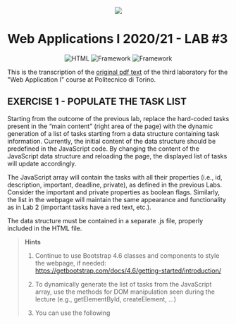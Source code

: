 <p align="center">
<a href="https://imgbb.com/"><img src="https://i.ibb.co/Ny6wg11/polito-logo-new.png"></a>
</p>  

# Web Applications I 2020/21 - LAB #3

<p align="center">
 <img alt="HTML" src="https://img.shields.io/badge/languages-Javascript, HTML, CSS-orange"/>
 <img alt="Framework" src="https://img.shields.io/badge/Bootstrap-v4.6-blue"/>
<img alt="Framework" src="https://img.shields.io/badge/dayjs-v1.8.21-blue"/>
</p>

This is the transcription of the [original pdf text](https://github.com/polito-WA1-AW1-2021/course-materials/blob/main/labs/L03-javascript-browser.pdf)
of the third laboratory for the "Web Application I" course at Politecnico di Torino.

## EXERCISE 1 - POPULATE THE TASK LIST
Starting from the outcome of the previous lab, replace the hard-coded tasks present in the “main content”
(right area of the page) with the dynamic generation of a list of tasks starting from a data structure
containing task information. Currently, the initial content of the data structure should be predefined in the
JavaScript code. By changing the content of the JavaScript data structure and reloading the page, the
displayed list of tasks will update accordingly.

The JavaScript array will contain the tasks with all their properties (i.e., id, description, important, deadline,
private), as defined in the previous Labs. Consider the important and private properties as boolean flags.
Similarly, the list in the webpage will maintain the same appearance and functionality as in Lab 2
(important tasks have a red text, etc.).

The data structure must be contained in a separate .js file, properly included in the HTML file.


> **Hints**
> 1. Continue to use Bootstrap 4.6 classes and components to style the webpage, if needed: https://getbootstrap.com/docs/4.6/getting-started/introduction/
> 2. To dynamically generate the list of tasks from the JavaScript array, use the methods for DOM manipulation seen during the lecture (e.g., getElementById, createElement, ...)
> 3. You can use the following <script> tag to import and use the day.js library:
>             
>             <script defer src="https://unpkg.com/dayjs@1.8.21/dayjs.min.js"></script>
> 4. You can use the solution available for Lab 2 as a starting point, if you prefer: https://github.com/polito-WA1-AW1-2021/lab2-html-css
> 5. You can use the constructor functions developed during Lab 1 to model Task and TaskList objects: https://github.com/polito-WA1-AW1-2021/lab1-node/blob/master/l01-e01.js

## EXERCISE 2 - FILTERS !
Make the “filters” work, by extending the previous exercise. In particular, you should enable the actions of
the following filters, present in the left sidebar of the HTML page:
- **All**, to display all the tasks (as in Exercise 1);
- **Important**, to display tasks marked as important, only;
- **Today**, to show tasks whose deadline is today (e.g., March 29, 2021);
- **Next 7 Days**, to show tasks whose deadline is between tomorrow and the next 7 days (e.g., Saturday 4 th of April to Friday 10 th of April, inclusive);
- **Private**, to display tasks marked as private, only.

One and only one filter may be active at any time. The default filter is ‘All’.

All these actions will update the task list in the same “main content” area populated in the first exercise,
i.e., without creating a new page or a new area. In other words, this will create different views of the same
task list without modifying the content of the JavaScript data structure. Add some suitable tasks to the data
structure created in Exercise 1 to test all the filters. 
**Beware**: filters should be mutually exclusive, i.e., when a filter is selected, all the others have to be deselected.
